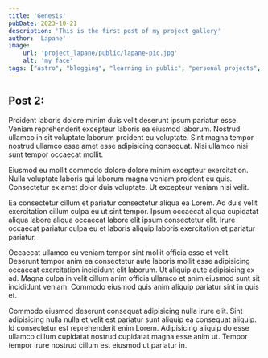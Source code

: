 ```yaml
---
title: 'Genesis'
pubDate: 2023-10-21
description: 'This is the first post of my project gallery'
author: 'Lapane'
image:
    url: 'project_lapane/public/lapane-pic.jpg'
    alt: 'my face'
tags: ["astro", "blogging", "learning in public", "personal projects", "web development"]
---
```


## Post 2:

Proident laboris dolore minim duis velit deserunt ipsum pariatur esse. Veniam reprehenderit excepteur laboris ea eiusmod laborum. Nostrud ullamco in sit voluptate laborum proident eu voluptate. Sint magna tempor nostrud ullamco esse amet esse adipisicing consequat. Nisi ullamco nisi sunt tempor occaecat mollit.

Eiusmod eu mollit commodo dolore dolore minim excepteur exercitation. Nulla voluptate laboris qui laborum magna veniam proident eu quis. Consectetur ex amet dolor duis voluptate. Ut excepteur veniam nisi velit.

Ea consectetur cillum et pariatur consectetur aliqua ea Lorem. Ad duis velit exercitation cillum culpa eu ut sint tempor. Ipsum occaecat aliqua cupidatat aliqua labore aliqua occaecat labore elit ipsum consectetur elit. Irure occaecat pariatur culpa eu et laboris aliquip laboris exercitation et pariatur pariatur.

Occaecat ullamco eu veniam tempor sint mollit officia esse et velit. Deserunt tempor anim ea consectetur aute laboris mollit esse adipisicing occaecat exercitation incididunt elit laborum. Ut aliquip aute adipisicing ex ad. Magna culpa in velit cillum anim officia ullamco et anim eiusmod sunt sit incididunt veniam. Commodo eiusmod quis anim aliquip pariatur sint in quis et.

Commodo eiusmod deserunt consequat adipisicing nulla irure elit. Sint adipisicing nulla nulla et velit est pariatur sunt aliquip ea consequat aliquip. Id consectetur est reprehenderit enim Lorem. Adipisicing aliquip do esse ullamco cillum cupidatat nostrud cupidatat magna esse anim ut. Tempor tempor irure nostrud cillum est eiusmod ut pariatur in.